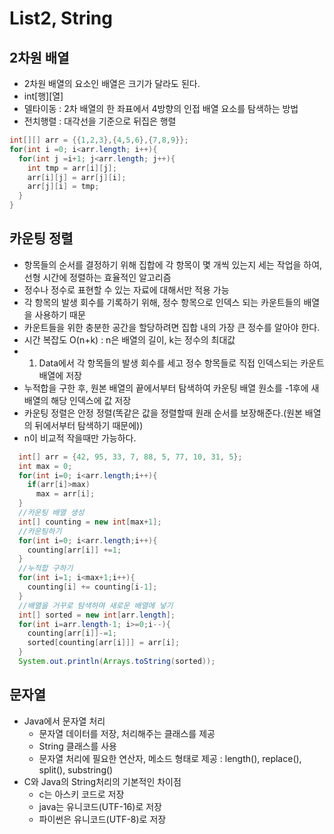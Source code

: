 # List2, String
## 2차원 배열
- 2차원 배열의 요소인 배열은 크기가 달라도 된다.
- int[행][열]
- 델타이동 : 2차 배열의 한 좌표에서 4방향의 인접 배열 요소를 탐색하는 방법
- 전치행렬 : 대각선을 기준으로 뒤집은 행렬
```Java
int[][] arr = {{1,2,3},{4,5,6},{7,8,9}};
for(int i =0; i<arr.length; i++){
  for(int j =i+1; j<arr.length; j++){
    int tmp = arr[i][j];
    arr[i][j] = arr[j][i];
    arr[j][i] = tmp;
  }
}
```
## 카운팅 정렬
- 항목들의 순서를 결정하기 위해 집합에 각 항목이 몇 개씩 있는지 세는 작업을 하여, 선형 시간에 정렬하는 효율적인 알고리즘
- 정수나 정수로 표현할 수 있는 자료에 대해서만 적용 가능
- 각 항목의 발생 회수를 기록하기 위해, 정수 항목으로 인덱스 되는 카운트들의 배열을 사용하기 때문
- 카운트들을 위한 충분한 공간을 할당하려면 집합 내의 가장 큰 정수를 알아야 한다.
- 시간 복잡도 O(n+k) : n은 배열의 길이, k는 정수의 최대값
- 1. Data에서 각 항목들의 발생 회수를 세고 정수 항목들로 직접 인덱스되는 카운트 배열에 저장
- 누적합을 구한 후, 원본 배열의 끝에서부터 탐색하여 카운팅 배열 원소를 -1후에 새 배열의 해당 인덱스에 값 저장
- 카운팅 정렬은 안정 정렬(똑같은 값을 정렬할때 원래 순서를 보장해준다.(원본 배열의 뒤에서부터 탐색하기 때문에))
- n이 비교적 작을때만 가능하다.
```Java
  int[] arr = {42, 95, 33, 7, 88, 5, 77, 10, 31, 5};
  int max = 0;
  for(int i=0; i<arr.length;i++){
    if(arr[i]>max)
      max = arr[i];
  }
  //카운팅 배열 생성
  int[] counting = new int[max+1];
  //카운팅하기
  for(int i=0; i<arr.length;i++){
    counting[arr[i]] +=1;
  }
  //누적합 구하기
  for(int i=1; i<max+1;i++){
    counting[i] += counting[i-1];
  }
  //배열을 거꾸로 탐색하며 새로운 배열에 넣기
  int[] sorted = new int[arr.length];
  for(int i=arr.length-1; i>=0;i--){
    counting[arr[i]]-=1;
    sorted[counting[arr[i]]] = arr[i];
  }
  System.out.println(Arrays.toString(sorted));
```

## 문자열
- Java에서 문자열 처리
  - 문자열 데이터를 저장, 처리해주는 클래스를 제공
  - String 클래스를 사용
  - 문자열 처리에 필요한 연산자, 메소드 형태로 제공 : length(), replace(), split(), substring()
- C와 Java의 String처리의 기본적인 차이점
  - c는 아스키 코드로 저장
  - java는 유니코드(UTF-16)로 저장
  - 파이썬은 유니코드(UTF-8)로 저장
